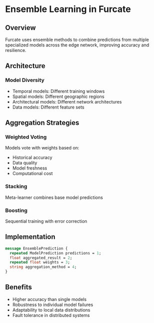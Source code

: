 # Ensemble Learning in Furcate

## Overview

Furcate uses ensemble methods to combine predictions from multiple specialized models across the edge network, improving accuracy and resilience.

## Architecture

### Model Diversity
- Temporal models: Different training windows
- Spatial models: Different geographic regions
- Architectural models: Different network architectures
- Data models: Different feature sets

## Aggregation Strategies

### Weighted Voting
Models vote with weights based on:
- Historical accuracy
- Data quality
- Model freshness
- Computational cost

### Stacking
Meta-learner combines base model predictions

### Boosting
Sequential training with error correction

## Implementation

```protobuf
message EnsemblePrediction {
  repeated ModelPrediction predictions = 1;
  float aggregated_result = 2;
  repeated float weights = 3;
  string aggregation_method = 4;
}
```

## Benefits

- Higher accuracy than single models
- Robustness to individual model failures
- Adaptability to local data distributions
- Fault tolerance in distributed systems
